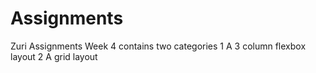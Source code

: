 # Assignments
Zuri Assignments 
Week 4 contains two categories 
1 A 3 column flexbox layout
2 A grid layout
